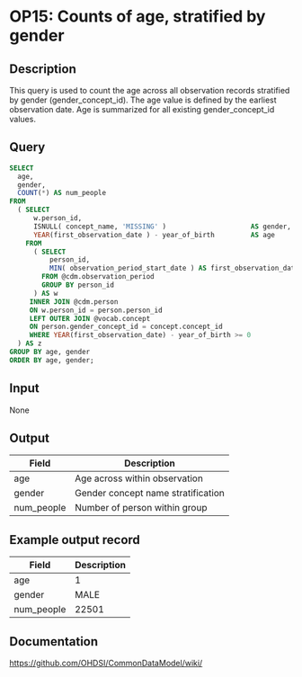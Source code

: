 <!---
Group:observation period
Name:OP15 Counts of age, stratified by gender
Author:Patrick Ryan
CDM Version: 5.3
-->

# OP15: Counts of age, stratified by gender

## Description
This query is used to count the age across all observation records stratified by gender (gender_concept_id). The age value is defined by the earliest observation date. Age is summarized for all existing gender_concept_id values.

## Query
```sql
SELECT
  age,
  gender,
  COUNT(*) AS num_people
FROM
  ( SELECT
      w.person_id,
      ISNULL( concept_name, 'MISSING' )                     AS gender,
      YEAR(first_observation_date ) - year_of_birth         AS age
    FROM
      ( SELECT
          person_id,
          MIN( observation_period_start_date ) AS first_observation_date
        FROM @cdm.observation_period
        GROUP BY person_id
      ) AS w
     INNER JOIN @cdm.person
     ON w.person_id = person.person_id
     LEFT OUTER JOIN @vocab.concept
     ON person.gender_concept_id = concept.concept_id
     WHERE YEAR(first_observation_date) - year_of_birth >= 0
  ) AS z
GROUP BY age, gender
ORDER BY age, gender;
```

## Input

None

## Output

|  Field |  Description |
| --- | --- |
| age | Age across within observation |
| gender | Gender concept name stratification |
| num_people | Number of person within group |

## Example output record

| Field |  Description |
| --- | --- |
| age |  1 |
| gender |  MALE |
| num_people |  22501 |

## Documentation
https://github.com/OHDSI/CommonDataModel/wiki/
